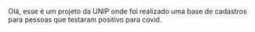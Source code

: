 Olá, esse é um projeto da UNIP onde foi realizado uma base de cadastros para pessoas que testaram positivo para covid.
